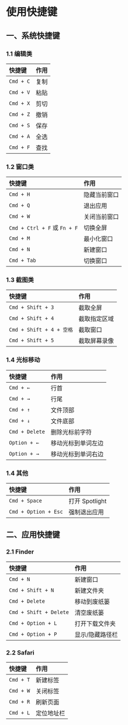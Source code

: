 # 使用快捷键

## 一、系统快捷键

### 1.1 编辑类

| 快捷键    | 作用 |
| :-------- | :--- |
| `Cmd + C` | 复制 |
| `Cmd + V` | 粘贴 |
| `Cmd + X` | 剪切 |
| `Cmd + Z` | 撤销 |
| `Cmd + S` | 保存 |
| `Cmd + A` | 全选 |
| `Cmd + F` | 查找 |

### 1.2 窗口类

| 快捷键                       | 作用         |
| :--------------------------- | :----------- |
| `Cmd + H`                    | 隐藏当前窗口 |
| `Cmd + Q`                    | 退出应用     |
| `Cmd + W`                    | 关闭当前窗口 |
| `Cmd + Ctrl + F` 或 `Fn + F` | 切换全屏     |
| `Cmd + M`                    | 最小化窗口   |
| `Cmd + N`                    | 新建窗口     |
| `Cmd + Tab`                  | 切换窗口     |

### 1.3 截图类

| 快捷键                   | 作用         |
| :----------------------- | :----------- |
| `Cmd + Shift + 3`        | 截取全屏     |
| `Cmd + Shift + 4`        | 截取指定区域 |
| `Cmd + Shift + 4 + 空格` | 截取窗口     |
| `Cmd + Shift + 5`        | 截取屏幕录像 |

### 1.4 光标移动

| 快捷键         | 作用               |
| :------------- | :----------------- |
| `Cmd + ←`      | 行首               |
| `Cmd + →`      | 行尾               |
| `Cmd + ↑`      | 文件顶部           |
| `Cmd + ↓`      | 文件底部           |
| `Cmd + Delete` | 删除光标前字符     |
| `Option + ←`   | 移动光标到单词左边 |
| `Option + →`   | 移动光标到单词右边 |

### 1.4 其他

| 快捷键               | 作用           |
| :------------------- | :------------- |
| `Cmd + Space`        | 打开 Spotlight |
| `Cmd + Option + Esc` | 强制退出应用   |

## 二、应用快捷键

### 2.1 Finder

| 快捷键                 | 作用            |
| :--------------------- | :-------------- |
| `Cmd + N`              | 新建窗口        |
| `Cmd + Shift + N`      | 新建文件夹      |
| `Cmd + Delete`         | 移动到废纸篓    |
| `Cmd + Shift + Delete` | 清空废纸篓      |
| `Cmd + Option + L`     | 打开下载文件夹  |
| `Cmd + Option + P`     | 显示/隐藏路径栏 |

### 2.2 Safari

| 快捷键    | 作用       |
| :-------- | :--------- |
| `Cmd + T` | 新建标签   |
| `Cmd + W` | 关闭标签   |
| `Cmd + R` | 刷新页面   |
| `Cmd + L` | 定位地址栏 |
